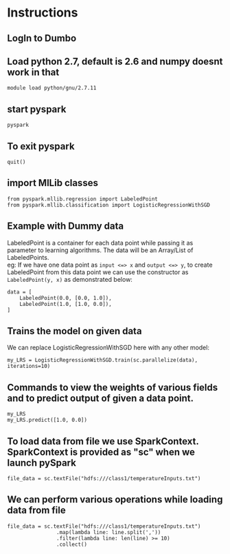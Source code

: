 # Instructions

## LogIn to Dumbo

## Load python 2.7, default is 2.6 and numpy doesnt work in that
`module load python/gnu/2.7.11`

## start pyspark
`pyspark`

## To exit pyspark
`quit()`

## import MlLib classes
```
from pyspark.mllib.regression import LabeledPoint
from pyspark.mllib.classification import LogisticRegressionWithSGD
```

## Example with Dummy data
LabeledPoint is a container for each data point while passing it as parameter to learning algorithms. The data will be an Array/List of LabeledPoints.  
eg: If we have one data point as `input <=> x` and `output <=> y`, to create LabeledPoint from this data point we can use the constructor as `LabeledPoint(y, x)` as demonstrated below:  
```
data = [
    LabeledPoint(0.0, [0.0, 1.0]),
    LabeledPoint(1.0, [1.0, 0.0]),
]
```

## Trains the model on given data
We can replace LogisticRegressionWithSGD here with any other model:
```
my_LRS = LogisticRegressionWithSGD.train(sc.parallelize(data), iterations=10)
```

## Commands to view the weights of various fields and to predict output of given a data point.
```
my_LRS
my_LRS.predict([1.0, 0.0])
```

## To load data from file we use SparkContext. SparkContext is provided as "sc" when we launch pySpark
```
file_data = sc.textFile("hdfs:///class1/temperatureInputs.txt")
```

## We can perform various operations while loading data from file
```
file_data = sc.textFile("hdfs:///class1/temperatureInputs.txt")
                .map(lambda line: line.split(','))
                .filter(lambda line: len(line) >= 10)
                .collect()
```

